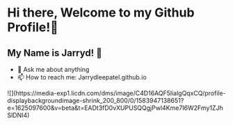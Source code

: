 # Hi there, Welcome to my Github Profile!👋
## My Name is Jarryd! :raising_hand: 

- 💬 Ask me about anything
- 📫 How to reach me: Jarrydleepatel.github.io

<div align=”center”>
![](https://media-exp1.licdn.com/dms/image/C4D16AQF5lialgQqxCQ/profile-displaybackgroundimage-shrink_200_800/0/1583947138651?e=1625097600&v=beta&t=EADt3fD0vXUPUSQQgjPwl4Kme7I6W2Fmy1ZJhSlDNI4)
</div>

